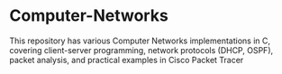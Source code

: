 # Computer-Networks
This repository has various Computer Networks implementations in C, covering client-server programming, network protocols (DHCP, OSPF), packet analysis, and practical examples in Cisco Packet Tracer

